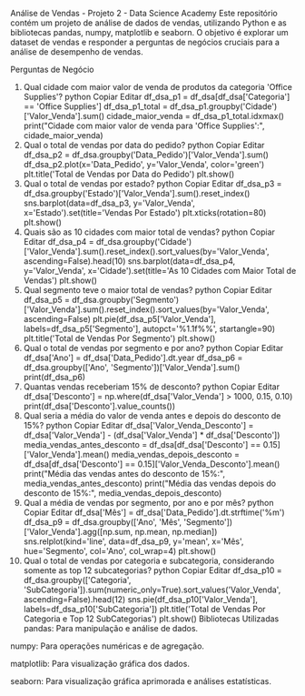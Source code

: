 Análise de Vendas - Projeto 2 - Data Science Academy
Este repositório contém um projeto de análise de dados de vendas, utilizando Python e as bibliotecas pandas, numpy, matplotlib e seaborn. O objetivo é explorar um dataset de vendas e responder a perguntas de negócios cruciais para a análise de desempenho de vendas.

Perguntas de Negócio
1. Qual cidade com maior valor de venda de produtos da categoria 'Office Supplies'?
python
Copiar
Editar
df_dsa_p1 = df_dsa[df_dsa['Categoria'] == 'Office Supplies']
df_dsa_p1_total = df_dsa_p1.groupby('Cidade')['Valor_Venda'].sum()
cidade_maior_venda = df_dsa_p1_total.idxmax()
print("Cidade com maior valor de venda para 'Office Supplies':", cidade_maior_venda)
2. Qual o total de vendas por data do pedido?
python
Copiar
Editar
df_dsa_p2 = df_dsa.groupby('Data_Pedido')['Valor_Venda'].sum()
df_dsa_p2.plot(x='Data_Pedido', y='Valor_Venda', color='green')
plt.title('Total de Vendas por Data do Pedido')
plt.show()
3. Qual o total de vendas por estado?
python
Copiar
Editar
df_dsa_p3 = df_dsa.groupby('Estado')['Valor_Venda'].sum().reset_index()
sns.barplot(data=df_dsa_p3, y='Valor_Venda', x='Estado').set(title='Vendas Por Estado')
plt.xticks(rotation=80)
plt.show()
4. Quais são as 10 cidades com maior total de vendas?
python
Copiar
Editar
df_dsa_p4 = df_dsa.groupby('Cidade')['Valor_Venda'].sum().reset_index().sort_values(by='Valor_Venda', ascending=False).head(10)
sns.barplot(data=df_dsa_p4, y='Valor_Venda', x='Cidade').set(title='As 10 Cidades com Maior Total de Vendas')
plt.show()
5. Qual segmento teve o maior total de vendas?
python
Copiar
Editar
df_dsa_p5 = df_dsa.groupby('Segmento')['Valor_Venda'].sum().reset_index().sort_values(by='Valor_Venda', ascending=False)
plt.pie(df_dsa_p5['Valor_Venda'], labels=df_dsa_p5['Segmento'], autopct='%1.1f%%', startangle=90)
plt.title('Total de Vendas Por Segmento')
plt.show()
6. Qual o total de vendas por segmento e por ano?
python
Copiar
Editar
df_dsa['Ano'] = df_dsa['Data_Pedido'].dt.year
df_dsa_p6 = df_dsa.groupby(['Ano', 'Segmento'])['Valor_Venda'].sum()
print(df_dsa_p6)
7. Quantas vendas receberiam 15% de desconto?
python
Copiar
Editar
df_dsa['Desconto'] = np.where(df_dsa['Valor_Venda'] > 1000, 0.15, 0.10)
print(df_dsa['Desconto'].value_counts())
8. Qual seria a média do valor de venda antes e depois do desconto de 15%?
python
Copiar
Editar
df_dsa['Valor_Venda_Desconto'] = df_dsa['Valor_Venda'] - (df_dsa['Valor_Venda'] * df_dsa['Desconto'])
media_vendas_antes_desconto = df_dsa[df_dsa['Desconto'] == 0.15]['Valor_Venda'].mean()
media_vendas_depois_desconto = df_dsa[df_dsa['Desconto'] == 0.15]['Valor_Venda_Desconto'].mean()
print("Média das vendas antes do desconto de 15%:", media_vendas_antes_desconto)
print("Média das vendas depois do desconto de 15%:", media_vendas_depois_desconto)
9. Qual a média de vendas por segmento, por ano e por mês?
python
Copiar
Editar
df_dsa['Mês'] = df_dsa['Data_Pedido'].dt.strftime('%m')
df_dsa_p9 = df_dsa.groupby(['Ano', 'Mês', 'Segmento'])['Valor_Venda'].agg([np.sum, np.mean, np.median])
sns.relplot(kind='line', data=df_dsa_p9, y='mean', x='Mês', hue='Segmento', col='Ano', col_wrap=4)
plt.show()
10. Qual o total de vendas por categoria e subcategoria, considerando somente as top 12 subcategorias?
python
Copiar
Editar
df_dsa_p10 = df_dsa.groupby(['Categoria', 'SubCategoria']).sum(numeric_only=True).sort_values('Valor_Venda', ascending=False).head(12)
sns.pie(df_dsa_p10['Valor_Venda'], labels=df_dsa_p10['SubCategoria'])
plt.title('Total de Vendas Por Categoria e Top 12 SubCategorias')
plt.show()
Bibliotecas Utilizadas
pandas: Para manipulação e análise de dados.

numpy: Para operações numéricas e de agregação.

matplotlib: Para visualização gráfica dos dados.

seaborn: Para visualização gráfica aprimorada e análises estatísticas.
